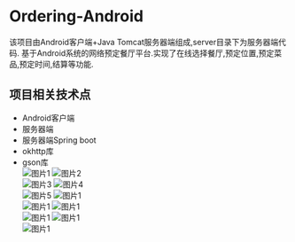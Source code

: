 Ordering-Android
==
该项目由Android客户端+Java Tomcat服务器端组成,server目录下为服务器端代码.
基于Android系统的网络预定餐厅平台.实现了在线选择餐厅,预定位置,预定菜品,预定时间,结算等功能.<br>

项目相关技术点
----
* Android客户端
* 服务器端
* 服务器端Spring boot
* okhttp库
* gson库<br>
![图片1](https://github.com/nosleeps/Ordering-Android/raw/master/img/p1.png)
![图片2](https://github.com/nosleeps/Ordering-Android/raw/master/img/p2.png)<br>
![图片3](https://github.com/nosleeps/Ordering-Android/raw/master/img/p3.png)
![图片4](https://github.com/nosleeps/Ordering-Android/raw/master/img/p4.png)<br>
![图片5](https://github.com/nosleeps/Ordering-Android/raw/master/img/p5.png)
![图片1](https://github.com/nosleeps/Ordering-Android/raw/master/img/p6.png)<br>
![图片1](https://github.com/nosleeps/Ordering-Android/raw/master/img/p7.png)
![图片1](https://github.com/nosleeps/Ordering-Android/raw/master/img/p8.png)<br>
![图片1](https://github.com/nosleeps/Ordering-Android/raw/master/img/p9.png)
![图片1](https://github.com/nosleeps/Ordering-Android/raw/master/img/p10.png)<br>
![图片1](https://github.com/nosleeps/Ordering-Android/raw/master/img/p11.png)
